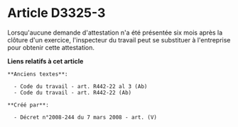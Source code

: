 # Article D3325-3

Lorsqu'aucune demande d'attestation n'a été présentée six mois après la clôture d'un exercice, l'inspecteur du travail peut
se substituer à l'entreprise pour obtenir cette attestation.

**Liens relatifs à cet article**

	**Anciens textes**:

	  - Code du travail - art. R442-22 al 3 (Ab)
	  - Code du travail - art. R442-22 (Ab)

	**Créé par**:

	  - Décret n°2008-244 du 7 mars 2008 - art. (V)
